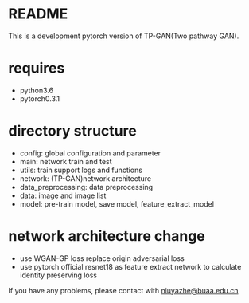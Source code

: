 # README

This is a development pytorch version of TP-GAN(Two pathway GAN).

# requires
 - python3.6
 - pytorch0.3.1

# directory structure
 - config: global configuration and parameter
 - main: network train and test
 - utils: train support logs and functions
 - network: (TP-GAN)network architecture
 - data_preprocessing: data preprocessing 
 - data: image and image list
 - model: pre-train model, save model, feature_extract_model

# network architecture change
 - use WGAN-GP loss replace origin adversarial loss
 - use pytorch official resnet18 as feature extract network to calculate identity preserving loss

If you have any problems, please contact with niuyazhe@buaa.edu.cn
